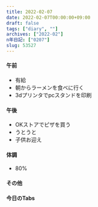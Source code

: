 ```yaml
---
title: 2022-02-07
date: 2022-02-07T00:00:00+09:00
draft: false
tags: ["diary", ""]
archives: ["2022-02"]
n年日記: ["0207"]
slug: 53527
---
```

#### 午前
- 有給
- 朝からラーメンを食べに行く
- 3dプリンタでpcスタンドを印刷
#### 午後
- OKストアでピザを買う
- うとうと
- 子供お迎え
#### 体調
- 80%
#### その他
#### 今日のTabs